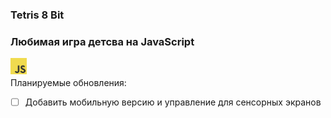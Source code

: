 ### Tetris 8 Bit

### Любимая игра детсва на JavaScript
<img align="left" alt="JavaScript" width="26px" src="https://raw.githubusercontent.com/github/explore/80688e429a7d4ef2fca1e82350fe8e3517d3494d/topics/javascript/javascript.png" /> 
</br>

Планируемые обновления:

- [ ] Добавить мобильную версию и управление для сенсорных экранов
